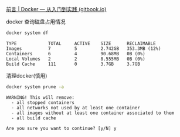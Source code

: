 [前言 | Docker — 从入门到实践 (gitbook.io)](https://yeasy.gitbook.io/docker_practice)

docker 查询磁盘占用情况

```sh
docker system df
```

```
TYPE            TOTAL     ACTIVE    SIZE      RECLAIMABLE
Images          7         5         2.742GB   353.3MB (12%)
Containers      6         4         90.68MB   0B (0%)
Local Volumes   2         2         8.555MB   0B (0%)
Build Cache     111       0         3.7GB     3.7GB
```



清理docker(慎用)

```sh
docker system prune -a
```

```
WARNING! This will remove:
  - all stopped containers
  - all networks not used by at least one container
  - all images without at least one container associated to them
  - all build cache

Are you sure you want to continue? [y/N] y
```

